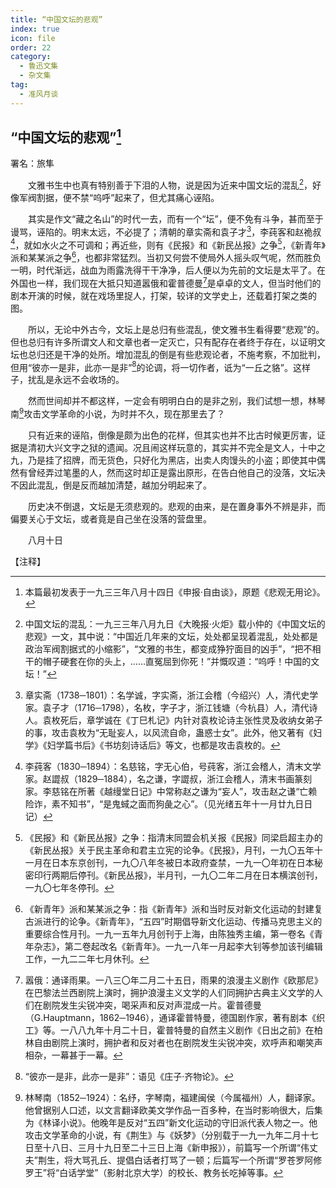 ```yaml
---
title: “中国文坛的悲观”
index: true
icon: file
order: 22
category:
  - 鲁迅文集
  - 杂文集
tag:  
  - 准风月谈
---
```


## “中国文坛的悲观”[^①]

署名：旅隼

　　文雅书生中也真有特别善于下泪的人物，说是因为近来中国文坛的混乱[^②]，好像军阀割据，便不禁“呜呼”起来了，但尤其痛心诬陷。

　　其实是作文“藏之名山”的时代一去，而有一个“坛”，便不免有斗争，甚而至于谩骂，诬陷的。明末太远，不必提了；清朝的章实斋和袁子才[^③]，李莼客和赵祪叔[^④]，就如水火之不可调和；再近些，则有《民报》和《新民丛报》之争[^⑤]，《新青年》派和某某派之争[^⑥]，也都非常猛烈。当初又何尝不使局外人摇头叹气呢，然而胜负一明，时代渐远，战血为雨露洗得干干净净，后人便以为先前的文坛是太平了。在外国也一样，我们现在大抵只知道嚣俄和霍普德曼[^⑦]是卓卓的文人，但当时他们的剧本开演的时候，就在戏场里捉人，打架，较详的文学史上，还载着打架之类的图。

　　所以，无论中外古今，文坛上是总归有些混乱，使文雅书生看得要“悲观”的。但也总归有许多所谓文人和文章也者一定灭亡，只有配存在者终于存在，以证明文坛也总归还是干净的处所。增加混乱的倒是有些悲观论者，不施考察，不加批判，但用“彼亦一是非，此亦一是非”[^⑧]的论调，将一切作者，诋为“一丘之貉”。这样子，扰乱是永远不会收场的。

　　然而世间却并不都这样，一定会有明明白白的是非之别，我们试想一想，林琴南[^⑨]攻击文学革命的小说，为时并不久，现在那里去了？

　　只有近来的诬陷，倒像是颇为出色的花样，但其实也并不比古时候更厉害，证据是清初大兴文字之狱的遗闻。况且闹这样玩意的，其实并不完全是文人，十中之九，乃是挂了招牌，而无货色，只好化为黑店，出卖人肉馒头的小盗；即使其中偶然有曾经弄过笔墨的人，然而这时却正是露出原形，在告白他自己的没落，文坛决不因此混乱，倒是反而越加清楚，越加分明起来了。

　　历史决不倒退，文坛是无须悲观的。悲观的由来，是在置身事外不辨是非，而偏要关心于文坛，或者竟是自己坐在没落的营盘里。

　　八月十日

【注释】

[^①]:本篇最初发表于一九三三年八月十四日《申报·自由谈》，原题《悲观无用论》。

[^②]:中国文坛的混乱：一九三三年八月九日《大晚报·火炬》载小仲的《中国文坛的悲观》一文，其中说：“中国近几年来的文坛，处处都呈现着混乱，处处都是政治军阀割据式的小缩影”，“文雅的书生，都变成狰狞面目的凶手”，“把不相干的帽子硬套在你的头上，……直冤屈到你死！”并慨叹道：“呜呼！中国的文坛！”

[^③]:章实斋（1738─1801）：名学诚，字实斋，浙江会稽（今绍兴）人，清代史学家。袁子才（1716─1798），名枚，字子才，浙江钱塘（今杭县）人，清代诗人。袁枚死后，章学诚在《丁巳札记》内针对袁枚论诗主张性灵及收纳女弟子的事，攻击袁枚为“无耻妄人，以风流自命，蛊惑士女”。此外，他又著有《妇学》《妇学篇书后》《书坊刻诗话后》等文，也都是攻击袁枚的。

[^④]:李莼客（1830─1894）：名慈铭，字无心伯，号莼客，浙江会稽人，清末文学家。赵譅叔（1829─1884），名之谦，字譅叔，浙江会稽人，清末书画篆刻家。李慈铭在所著《越缦堂日记》中常称赵之谦为“妄人”，攻击赵之谦“亡赖险诈，素不知书”，“是鬼蜮之面而狗彘之心”。（见光绪五年十一月廿九日日记）

[^⑤]:《民报》和《新民丛报》之争：指清末同盟会机关报《民报》同梁启超主办的《新民丛报》关于民主革命和君主立宪的论争。《民报》，月刊，一九〇五年十一月在日本东京创刊，一九〇八年冬被日本政府查禁，一九一〇年初在日本秘密印行两期后停刊。《新民丛报》，半月刊，一九〇二年二月在日本横滨创刊，一九〇七年冬停刊。

[^⑥]:《新青年》派和某某派之争：指《新青年》派和当时反对新文化运动的封建复古派进行的论争。《新青年》，“五四”时期倡导新文化运动、传播马克思主义的重要综合性月刊。一九一五年九月创刊于上海，由陈独秀主编，第一卷名《青年杂志》，第二卷起改名《新青年》。一九一八年一月起李大钊等参加该刊编辑工作，一九二二年七月休刊。

[^⑦]:嚣俄：通译雨果。一八三〇年二月二十五日，雨果的浪漫主义剧作《欧那尼》在巴黎法兰西剧院上演时，拥护浪漫主义文学的人们同拥护古典主义文学的人们在剧院发生尖锐冲突，喝采声和反对声混成一片。霍普德曼（G.Hauptmann，1862─1946），通译霍普特曼，德国剧作家，著有剧本《织工》等。一八八九年十月二十日，霍普特曼的自然主义剧作《日出之前》在柏林自由剧院上演时，拥护者和反对者也在剧院发生尖锐冲突，欢呼声和嘲笑声相杂，一幕甚于一幕。

[^⑧]:“彼亦一是非，此亦一是非”：语见《庄子·齐物论》。

[^⑨]:林琴南（1852─1924）：名纾，字琴南，福建闽侯（今属福州）人，翻译家。他曾据别人口述，以文言翻译欧美文学作品一百多种，在当时影响很大，后集为《林译小说》。他晚年是反对“五四”新文化运动的守旧派代表人物之一。他攻击文学革命的小说，有《荆生》与《妖梦》（分别载于一九一九年二月十七日至十八日、三月十九日至二十三日上海《新申报》），前篇写一个所谓“伟丈夫”荆生，将大骂孔丘、提倡白话者打骂了一顿；后篇写一个所谓“罗苍罗阿修罗王”将“白话学堂”（影射北京大学）的校长、教务长吃掉等事。

